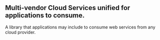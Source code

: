 ## Multi-vendor Cloud Services unified for applications to consume.

A library that applications may include to consume web services from any cloud provider.

